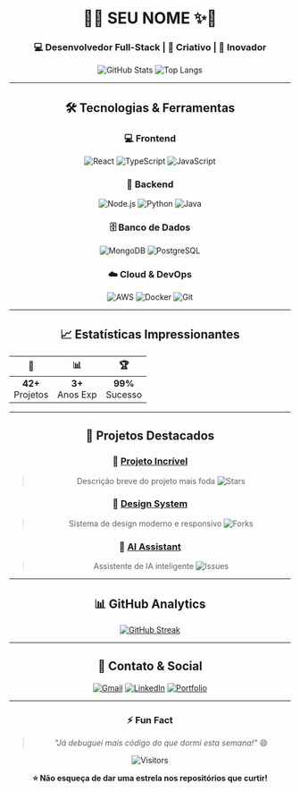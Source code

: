 <div align="center">

# 🚀✨ **SEU NOME** ✨🚀

### **💻 Desenvolvedor Full-Stack | 🎨 Criativo | 🚀 Inovador**

![GitHub Stats](https://github-readme-stats.vercel.app/api?username=SEU_USERNAME&show_icons=true&theme=radical&hide_border=true)
![Top Langs](https://github-readme-stats.vercel.app/api/top-langs/?username=SEU_USERNAME&layout=compact&theme=radical&hide_border=true)

---

## 🛠 **Tecnologias & Ferramentas**

### **💻 Frontend**
![React](https://img.shields.io/badge/React-61DAFB?style=for-the-badge&logo=react&logoColor=black)
![TypeScript](https://img.shields.io/badge/TypeScript-3178C6?style=for-the-badge&logo=typescript&logoColor=white)
![JavaScript](https://img.shields.io/badge/JavaScript-F7DF1E?style=for-the-badge&logo=javascript&logoColor=black)

### **🔧 Backend**
![Node.js](https://img.shields.io/badge/Node.js-339933?style=for-the-badge&logo=nodedotjs&logoColor=white)
![Python](https://img.shields.io/badge/Python-3776AB?style=for-the-badge&logo=python&logoColor=white)
![Java](https://img.shields.io/badge/Java-ED8B00?style=for-the-badge&logo=java&logoColor=white)

### **🗄️ Banco de Dados**
![MongoDB](https://img.shields.io/badge/MongoDB-47A248?style=for-the-badge&logo=mongodb&logoColor=white)
![PostgreSQL](https://img.shields.io/badge/PostgreSQL-4169E1?style=for-the-badge&logo=postgresql&logoColor=white)

### **☁️ Cloud & DevOps**
![AWS](https://img.shields.io/badge/AWS-FF9900?style=for-the-badge&logo=amazonaws&logoColor=white)
![Docker](https://img.shields.io/badge/Docker-2496ED?style=for-the-badge&logo=docker&logoColor=white)
![Git](https://img.shields.io/badge/Git-F05032?style=for-the-badge&logo=git&logoColor=white)

---

## 📈 **Estatísticas Impressionantes**

| 🎯 | 📊 | 🏆 |
|:---:|:---:|:---:|
| **42+**<br>Projetos | **3+**<br>Anos Exp | **99%**<br>Sucesso |

---

## 🌟 **Projetos Destacados**

### 🚀 [**Projeto Incrível**](https://github.com/SEU_USERNAME/projeto)
> Descrição breve do projeto mais foda
![Stars](https://img.shields.io/github/stars/SEU_USERNAME/projeto?style=social)

### 🎨 [**Design System**](https://github.com/SEU_USERNAME/design)
> Sistema de design moderno e responsivo
![Forks](https://img.shields.io/github/forks/SEU_USERNAME/design?style=social)

### 🤖 [**AI Assistant**](https://github.com/SEU_USERNAME/ai)
> Assistente de IA inteligente
![Issues](https://img.shields.io/github/issues/SEU_USERNAME/ai?color=green)

---

## 📊 **GitHub Analytics**

<div align="center">
  
[![GitHub Streak](https://streak-stats.demolab.com/?user=SEU_USERNAME&theme=radical&hide_border=true)](https://git.io/streak-stats)

</div>

---

## 🎨 **Contato & Social**

[![Gmail](https://img.shields.io/badge/Gmail-D14836?style=for-the-badge&logo=gmail&logoColor=white)](mailto:seuemail@gmail.com)
[![LinkedIn](https://img.shields.io/badge/LinkedIn-0077B5?style=for-the-badge&logo=linkedin&logoColor=white)](https://linkedin.com/in/seuprofile)
[![Portfolio](https://img.shields.io/badge/Portfolio-FF7139?style=for-the-badge&logo=firefox&logoColor=white)](https://seusite.com)

---

<div align="center">

### ⚡ **Fun Fact**
> *"Já debuguei mais código do que dormi esta semana!"* 😄

![Visitors](https://komarev.com/ghpvc/?username=SEU_USERNAME&color=blueviolet&style=flat-square)

**⭐ Não esqueça de dar uma estrela nos repositórios que curtir!**

</div>
</div>

